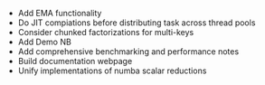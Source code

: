 - Add EMA functionality
- Do JIT compiations before distributing task across thread pools
- Consider chunked factorizations for multi-keys
- Add Demo NB
- Add comprehensive benchmarking and performance notes
- Build documentation webpage
- Unify implementations of numba scalar reductions